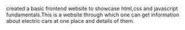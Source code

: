 created a basic frontend website to showcase html,css and javascript fundamentals.This is a website through which one can get information about electric cars at one place and details of them.
